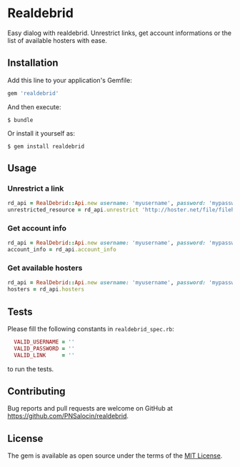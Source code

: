 # Realdebrid

Easy dialog with realdebrid.
Unrestrict links, get account informations or the list of available hosters with ease.

## Installation

Add this line to your application's Gemfile:

```ruby
gem 'realdebrid'
```

And then execute:

    $ bundle

Or install it yourself as:

    $ gem install realdebrid

## Usage

### Unrestrict a link

```ruby
rd_api = RealDebrid::Api.new username: 'myusername', password: 'mypassword'
unrestricted_resource = rd_api.unrestrict 'http://hoster.net/file/filehash/filename.iso.html'
```

### Get account info

```ruby
rd_api = RealDebrid::Api.new username: 'myusername', password: 'mypassword'
account_info = rd_api.account_info
```

### Get available hosters

```ruby
rd_api = RealDebrid::Api.new username: 'myusername', password: 'mypassword'
hosters = rd_api.hosters
```

## Tests

Please fill the following constants in `realdebrid_spec.rb`:

```ruby
  VALID_USERNAME = ''
  VALID_PASSWORD = ''
  VALID_LINK     = ''
```

to run the tests.

## Contributing

Bug reports and pull requests are welcome on GitHub at https://github.com/PNSalocin/realdebrid.

## License

The gem is available as open source under the terms of the [MIT License](http://opensource.org/licenses/MIT).